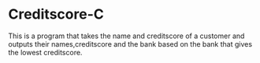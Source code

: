 # Creditscore-C
This is a program that takes the name and creditscore of a customer and outputs their names,creditscore and the bank based on the 
bank that gives the lowest creditscore.
